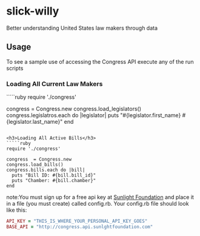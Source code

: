 slick-willy
===========

Better understanding United States law makers through data

<h2>Usage</h2>
<p>To see a sample use of accessing the Congress API execute any of the run scripts</p>

<h3>Loading All Current Law Makers</h3>
`````ruby
require './congress'

congress = Congress.new
congress.load_legislators()
congress.legislatros.each do |legislator|
  puts "#{legislator.first_name} #{legislator.last_name}"
end

`````

<h3>Loading All Active Bills</h3>
`````ruby
require './congress'

congress  = Congress.new
congress.load_bills()
congress.bills.each do |bill|
  puts "Bill ID: #{bill.bill_id}"
  puts "Chamber: #{bill.chamber}"
end
`````

<p><span>note:</span>You must sign up for a free api key at <a href="http://sunlightfoundation.com/api/">Sunlight Foundation</a> and place it in a file (you must create) called config.rb.  Your config.rb file should look like this:</p>

`````ruby
API_KEY = "THIS_IS_WHERE_YOUR_PERSONAL_API_KEY_GOES"
BASE_API = "http://congress.api.sunlghtfoundation.com"

`````
